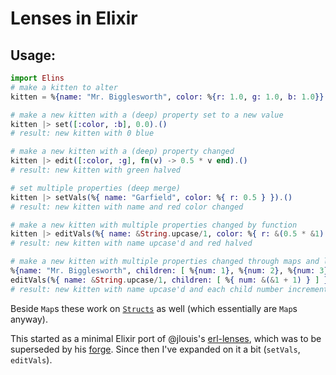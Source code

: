 # Lenses in Elixir

## Usage:

```elixir
import Elins
# make a kitten to alter
kitten = %{name: "Mr. Bigglesworth", color: %{r: 1.0, g: 1.0, b: 1.0}}

# make a new kitten with a (deep) property set to a new value
kitten |> set([:color, :b], 0.0).()
# result: new kitten with 0 blue

# make a new kitten with a (deep) property changed
kitten |> edit([:color, :g], fn(v) -> 0.5 * v end).()
# result: new kitten with green halved

# set multiple properties (deep merge)
kitten |> setVals(%{ name: "Garfield", color: %{ r: 0.5 } }).()
# result: new kitten with name and red color changed

# make a new kitten with multiple properties changed by function
kitten |> editVals(%{ name: &String.upcase/1, color: %{ r: &(0.5 * &1) } }).()
# result: new kitten with name upcase'd and red halved

# make a new kitten with multiple properties changed through maps and lists
%{name: "Mr. Bigglesworth", children: [ %{num: 1}, %{num: 2}, %{num: 3} ] } |>
editVals(%{ name: &String.upcase/1, children: [ %{ num: &(&1 + 1) } ] }).()
# result: new kitten with name upcase'd and each child number incremented
```

Beside `Map`s these work on [`Structs`](http://elixir-lang.org/getting-started/structs.html) as well (which essentially are `Map`s anyway).

This started as a minimal Elixir port of @jlouis's [erl-lenses](https://github.com/jlouis/erl-lenses), which was to be superseded by his [forge](https://github.com/jlouis/forge). Since then I've expanded on it a bit (`setVals`, `editVals`).
